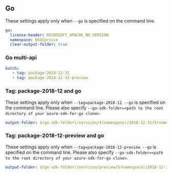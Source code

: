 ## Go

These settings apply only when `--go` is specified on the command line.

``` yaml $(go)
go:
  license-header: MICROSOFT_APACHE_NO_VERSION
  namespace: EKGService
  clear-output-folder: true
```

### Go multi-api
``` yaml $(go) && $(multiapi)
batch:
   - tag: package-2018-12-31
   - tag: package-2018-12-31-preview
```

### Tag: package-2018-12 and go
These settings apply only when `--tag=package-2018-12 --go` is specified on the command line.
Please also specify `--go-sdk-folder=<path to the root directory of your azure-sdk-for-go clone>`.

``` yaml $(tag) == 'package-2018-12' && $(go)
output-folder: $(go-sdk-folder)/services/$(namespace)/2018-12-31/$(namespace)
```

### Tag: package-2018-12-preview and go
These settings apply only when `--tag=package-2018-12-preview --go` is specified on the command line.
Please also specify `--go-sdk-folder=<path to the root directory of your azure-sdk-for-go clone>`.

``` yaml $(tag) == 'package-2018-12-preview' && $(go)
output-folder: $(go-sdk-folder)/services/preview/$(namespace)/2018-12-31-preview/$(namespace)

